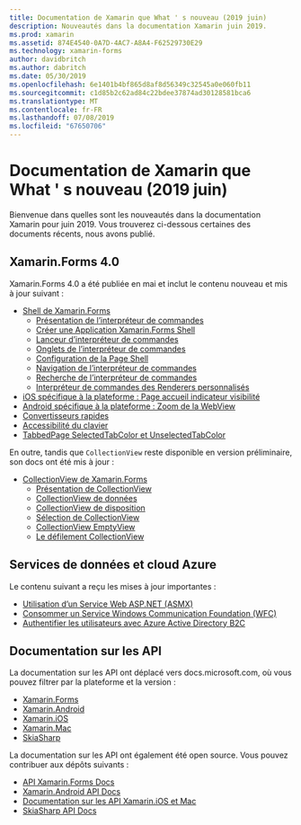 ```yaml
---
title: Documentation de Xamarin que What ' s nouveau (2019 juin)
description: Nouveautés dans la documentation Xamarin juin 2019.
ms.prod: xamarin
ms.assetid: 874E4540-0A7D-4AC7-A8A4-F62529730E29
ms.technology: xamarin-forms
author: davidbritch
ms.author: dabritch
ms.date: 05/30/2019
ms.openlocfilehash: 6e1401b4bf865d8af8d56349c32545a0e060fb11
ms.sourcegitcommit: c1d85b2c62ad84c22bdee37874ad30128581bca6
ms.translationtype: MT
ms.contentlocale: fr-FR
ms.lasthandoff: 07/08/2019
ms.locfileid: "67650706"
---
```

# <a name="xamarin-docs-whats-new-june-2019"></a>Documentation de Xamarin que What ' s nouveau (2019 juin)

Bienvenue dans quelles sont les nouveautés dans la documentation Xamarin pour juin 2019. Vous trouverez ci-dessous certaines des documents récents, nous avons publié.

## <a name="xamarinforms-40"></a>Xamarin.Forms 4.0

Xamarin.Forms 4.0 a été publiée en mai et inclut le contenu nouveau et mis à jour suivant :

- [Shell de Xamarin.Forms](~/xamarin-forms/app-fundamentals/shell/index.md)
  - [Présentation de l’interpréteur de commandes](~/xamarin-forms/app-fundamentals/shell/introduction.md)
  - [Créer une Application Xamarin.Forms Shell](~/xamarin-forms/app-fundamentals/shell/create.md)
  - [Lanceur d’interpréteur de commandes](~/xamarin-forms/app-fundamentals/shell/flyout.md)
  - [Onglets de l’interpréteur de commandes](~/xamarin-forms/app-fundamentals/shell/tabs.md)
  - [Configuration de la Page Shell](~/xamarin-forms/app-fundamentals/shell/configuration.md)
  - [Navigation de l’interpréteur de commandes](~/xamarin-forms/app-fundamentals/shell/navigation.md)
  - [Recherche de l’interpréteur de commandes](~/xamarin-forms/app-fundamentals/shell/search.md)
  - [Interpréteur de commandes des Renderers personnalisés](~/xamarin-forms/app-fundamentals/shell/customrenderers.md)
- [iOS spécifique à la plateforme : Page accueil indicateur visibilité](~/xamarin-forms/platform/ios/page-home-indicator.md)
- [Android spécifique à la plateforme : Zoom de la WebView](~/xamarin-forms/platform/android/webview-zoom-controls.md)
- [Convertisseurs rapides](~/xamarin-forms/internals/fast-renderers.md)
- [Accessibilité du clavier](~/xamarin-forms/app-fundamentals/accessibility/keyboard.md)
- [TabbedPage SelectedTabColor et UnselectedTabColor](~/xamarin-forms/app-fundamentals/navigation/tabbed-page.md)

En outre, tandis que `CollectionView` reste disponible en version préliminaire, son docs ont été mis à jour :

- [CollectionView de Xamarin.Forms](~/xamarin-forms/user-interface/collectionview/index.md)
  - [Présentation de CollectionView](~/xamarin-forms/user-interface/collectionview/introduction.md)
  - [CollectionView de données](~/xamarin-forms/user-interface/collectionview/populate-data.md)
  - [CollectionView de disposition](~/xamarin-forms/user-interface/collectionview/layout.md)
  - [Sélection de CollectionView](~/xamarin-forms/user-interface/collectionview/selection.md)
  - [CollectionView EmptyView](~/xamarin-forms/user-interface/collectionview/emptyview.md)
  - [Le défilement CollectionView](~/xamarin-forms/user-interface/collectionview/scrolling.md)

## <a name="data--azure-cloud-services"></a>Services de données et cloud Azure

Le contenu suivant a reçu les mises à jour importantes :

- [Utilisation d’un Service Web ASP.NET (ASMX)](~/xamarin-forms/data-cloud/web-services/asmx.md)
- [Consommer un Service Windows Communication Foundation (WFC)](~/xamarin-forms/data-cloud/web-services/wcf.md)
- [Authentifier les utilisateurs avec Azure Active Directory B2C](~/xamarin-forms/data-cloud/authentication/azure-ad-b2c.md)

## <a name="api-docs"></a>Documentation sur les API

La documentation sur les API ont déplacé vers docs.microsoft.com, où vous pouvez filtrer par la plateforme et la version :

- [Xamarin.Forms](xref:Xamarin.Forms)
- [Xamarin.Android](/dotnet/api/?view=xamarinandroid-7.1)
- [Xamarin.iOS](/dotnet/api/?view=xamarin-ios-sdk-12)
- [Xamarin.Mac](/dotnet/api/?view=xamarinmac-3.0)
- [SkiaSharp](xref:SkiaSharp)

La documentation sur les API ont également été open source. Vous pouvez contribuer aux dépôts suivants :

- [API Xamarin.Forms Docs](https://github.com/xamarin/Xamarin.Forms-api-docs)
- [Xamarin.Android API Docs](https://github.com/xamarin/android-api-docs)
- [Documentation sur les API Xamarin.iOS et Mac](https://github.com/xamarin/apple-api-docs)
- [SkiaSharp API Docs](https://github.com/mono/skiasharp-api-docs)
